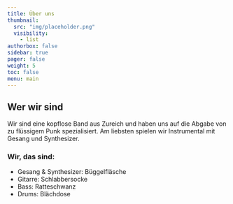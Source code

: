 ```yaml
---
title: Über uns
thumbnail:
  src: "img/placeholder.png"
  visibility:
    - list
authorbox: false
sidebar: true
pager: false
weight: 5
toc: false
menu: main
---
```


## Wer wir sind

Wir sind eine kopflose Band aus Zureich und haben uns auf die Abgabe von zu flüssigem Punk spezialisiert. Am liebsten spielen wir Instrumental mit Gesang und Synthesizer.

### Wir, das sind:
- Gesang & Synthesizer: Büggelfläsche
- Gitarre: Schlabbersocke
- Bass: Ratteschwanz
- Drums: Blächdose
